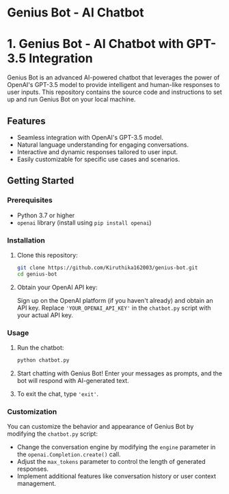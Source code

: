 # Genius Bot - AI Chatbot
# 1. Genius Bot - AI Chatbot with GPT-3.5 Integration

Genius Bot is an advanced AI-powered chatbot that leverages the power of OpenAI's GPT-3.5 model to provide intelligent and human-like responses to user inputs. This repository contains the source code and instructions to set up and run Genius Bot on your local machine.

## Features

- Seamless integration with OpenAI's GPT-3.5 model.
- Natural language understanding for engaging conversations.
- Interactive and dynamic responses tailored to user input.
- Easily customizable for specific use cases and scenarios.

## Getting Started

### Prerequisites

- Python 3.7 or higher
- `openai` library (install using `pip install openai`)

### Installation

1. Clone this repository:

   ```bash
   git clone https://github.com/Kiruthika162003/genius-bot.git
   cd genius-bot
   ```

2. Obtain your OpenAI API key:

   Sign up on the OpenAI platform (if you haven't already) and obtain an API key. Replace `'YOUR_OPENAI_API_KEY'` in the `chatbot.py` script with your actual API key.

### Usage

1. Run the chatbot:

   ```bash
   python chatbot.py
   ```

2. Start chatting with Genius Bot! Enter your messages as prompts, and the bot will respond with AI-generated text.

3. To exit the chat, type `'exit'`.

### Customization

You can customize the behavior and appearance of Genius Bot by modifying the `chatbot.py` script:

- Change the conversation engine by modifying the `engine` parameter in the `openai.Completion.create()` call.
- Adjust the `max_tokens` parameter to control the length of generated responses.
- Implement additional features like conversation history or user context management.


